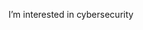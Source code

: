 I’m interested in cybersecurity


<!---
kuz3y7/kuz3y7 is a special  repository because its `README.md` (this file) appears on your GitHub profile.
You can click the Preview link to take a look at your changes.
--->
